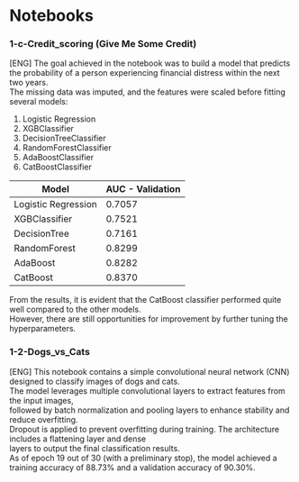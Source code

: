 # Notebooks
### 1-c-Credit_scoring (Give Me Some Credit)
[ENG] The goal achieved in the notebook was to build a model that predicts   
the probability of a person experiencing financial distress within the next two years.  
The missing data was imputed, and the features were scaled before fitting several models:
1. Logistic Regression
2. XGBClassifier
3. DecisionTreeClassifier
4. RandomForestClassifier
5. AdaBoostClassifier
6. CatBoostClassifier

| Model               | AUC - Validation |
|---------------------|------------------|
| Logistic Regression | 0.7057           |
| XGBClassifier       | 0.7521           |
| DecisionTree        | 0.7161           |
| RandomForest        | 0.8299           |
| AdaBoost            | 0.8282           |
| CatBoost            | 0.8370           |


From the results, it is evident that the CatBoost classifier performed quite well compared to the other models.  
However, there are still opportunities for improvement by further tuning the hyperparameters. 


### 1-2-Dogs_vs_Cats 
[ENG] This notebook contains a simple convolutional neural network (CNN) designed to classify images of dogs and cats.  
The model leverages multiple convolutional layers to extract features from the input images,   
followed by batch normalization and pooling layers to enhance stability and reduce overfitting.   
Dropout is applied to prevent overfitting during training. The architecture includes a flattening layer and dense  
layers to output the final classification results.  
As of epoch 19 out of 30 (with a preliminary stop), the model achieved a training accuracy of 88.73% and a validation accuracy of 90.30%.
